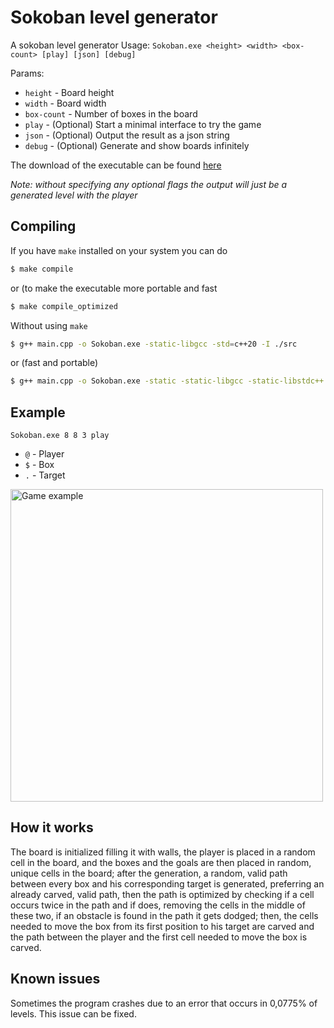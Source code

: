 
# Sokoban level generator

A sokoban level generator
Usage: `Sokoban.exe <height> <width> <box-count> [play] [json] [debug]`

Params:
- `height` - Board height
- `width` - Board width
- `box-count` - Number of boxes in the board
- `play` - (Optional) Start a minimal interface to try the game
- `json` - (Optional) Output the result as  a json string
- `debug` - (Optional) Generate and show boards infinitely

The download of the executable can be found [here](https://github.com/crashback-exe/sokoban-generator/releases/latest)

*Note: without specifying any optional flags the output will just be a generated level with the player*

## Compiling
If you have `make` installed on your system you can do
```bash
$ make compile
```
or (to make the executable more portable and fast
```bash
$ make compile_optimized
```

Without using `make`
```bash
$ g++ main.cpp -o Sokoban.exe -static-libgcc -std=c++20 -I ./src
```
or (fast and portable)
```bash
$ g++ main.cpp -o Sokoban.exe -static -static-libgcc -static-libstdc++ -std=c++20 -I ./src -O2
```

## Example
`Sokoban.exe 8 8 3 play`
- `@` - Player
- `$` - Box
- `.` - Target
 
<img src="https://user-images.githubusercontent.com/65626314/210843740-95fe8e9c-3a44-4b59-8422-e353fc5ce6d6.png" alt="Game example" width=500 />

## How it works
The board is initialized filling it with walls, the player is placed in a random cell in the board, and the boxes and the goals are then placed in random, unique cells in the board; after the generation, a random, valid path between every box and his corresponding target is generated, preferring an already carved, valid path, then the path is optimized by checking if a cell occurs twice in the path and if does, removing the cells in the middle of these two, if an obstacle is found in the path it gets dodged; then, the cells needed to move the box from its first position to his target are carved and the path between the player and the first cell needed to move the box is carved.

## Known issues
Sometimes the program crashes due to an error that occurs in 0,0775% of levels. This issue can be fixed.

